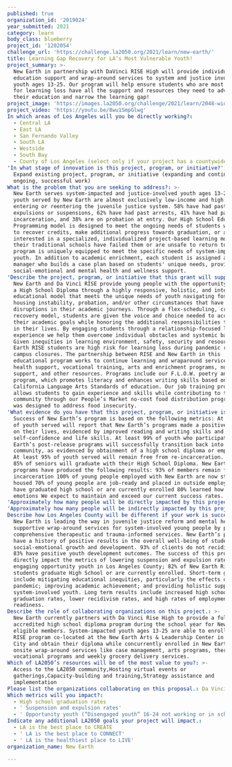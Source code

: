 ```yaml
---
published: true
organization_id: '2019024'
year_submitted: 2021
category: learn
body_class: blueberry
project_id: '1202054'
challenge_url: 'https://challenge.la2050.org/2021/learn/new-earth/'
title: Learning Gap Recovery for LA’s Most Vulnerable Youth!
project_summary: >-
  New Earth in partnership with DaVinci RISE High will provide individualized
  education support and wrap-around services to system and justice involved
  youth ages 13-25. Our program will help ensure students who are most at risk
  for learning loss have all the support and resources they need to advance
  their education and narrow the learning gap!
project_image: 'https://images.la2050.org/challenge/2021/learn/2048-wide/new-earth.jpg'
project_video: 'https://youtu.be/8wu1SmpGlwg'
In which areas of Los Angeles will you be directly working?:
  - Central LA
  - East LA
  - San Fernando Valley
  - South LA
  - Westside
  - South Bay
  - County of Los Angeles (select only if your project has a countywide benefit)
'In what stage of innovation is this project, program, or initiative?': >-
  Expand existing project, program, or initiative (expanding and continuing
  ongoing, successful work)
What is the problem that you are seeking to address?: >-
  New Earth serves system-impacted and justice-involved youth ages 13-25. The
  youth served by New Earth are almost exclusively low-income and high risk for
  entering or reentering the juvenile justice system. 58% have had past
  expulsions or suspensions, 62% have had past arrests, 41% have had past
  incarceration, and 38% are on probation at entry. Our High School Education
  Programming model is designed to meet the ongoing needs of students who want
  to recover credits, make additional progress towards graduation, or are
  interested in a specialized, individualized project-based learning model when
  their traditional schools have failed them or are unsafe to return to. The
  program is uniquely equipped to meet the specific needs of system-impacted
  youth. In addition to academic enrichment, each student is assigned a case
  manager who builds a case plan based on students' unique needs, providing
  social-emotional and mental health and wellness support.
'Describe the project, program, or initiative that this grant will support to address the problem identified.': >-
  New Earth and Da Vinci RISE provide young people with the opportunity to earn
  a High School Diploma through a highly responsive, holistic, and integrated
  educational model that meets the unique needs of youth navigating foster care,
  housing instability, probation, and/or other circumstances that have caused
  disruptions in their academic journeys. Through a flex-scheduling, credit
  recovery model, students are given the voice and choice needed to accomplish
  their academic goals while honoring the additional responsibilities they have
  in their lives. By engaging students through a relationship-focused learning
  experience we help them overcome individual obstacles and systemic barriers. 
  Given inequities in learning environment, safety, security and resources, New
  Earth RISE students are high risk for learning loss during pandemic related
  campus closures. The partnership between RISE and New Earth in this
  educational program works to continue learning and wraparound services, mental
  health support, vocational training, arts and enrichment programs, nutritional
  support, and other resources. Programs include our F.L.O.W. poetry and music
  program, which promotes literacy and enhances writing skills based on the
  California Language Arts Standards of education. Our job training program
  allows students to gain experience and skills while contributing to the
  community through our People’s Market no-cost food distribution program which
  was designed to address food insecurity.
'What evidence do you have that this project, program, or initiative is or will be successful, and how will you define and measure success?': >-
  Success of New Earth’s program is based on the following metrics: At least 95%
  of youth served will report that New Earth’s programs made a positive impact
  on their lives, evidenced by improved reading and writing skills and enhanced
  self-confidence and life skills. At least 99% of youth who participate in New
  Earth’s post-release programs will successfully transition back into the
  community, as evidenced by obtainment of a high school diploma or employment.
  At least 95% of youth served will remain free from re-incarceration. At least
  85% of seniors will graduate with their High School Diploma. New Earth
  programs have produced the following results: 93% of members remain free from
  incarceration 100% of young people employed with New Earth are now stably
  housed 70% of young people are job-ready and placed in outside employment 82%
  have graduated high school or are currently enrolled 80% learned how to manage
  emotions We expect to maintain and exceed our current success rates.
'Approximately how many people will be directly impacted by this project, program, or initiative?': '125'
'Approximately how many people will be indirectly impacted by this project, program, or initiative?': '200'
Describe how Los Angeles County will be different if your work is successful.: >-
  New Earth is leading the way in juvenile justice reform and mental health
  supportive wrap-around services for system-involved young people by providing
  comprehensive therapeutic and trauma-informed services. New Earth’s programs
  have a history of positive results in the overall well-being of students and
  social-emotional growth and development. 93% of clients do not recidivate and
  83% have positive youth development outcomes. The success of this program will
  directly impact the metrics of lowering suspension and expulsion rates and in
  engaging opportunity youth in Los Angeles County; 82% of New Earth Rise
  students graduate High School or are currently enrolled. Short-term goals
  include mitigating educational inequities, particularly the effects of the
  pandemic; improving academic achievement; and providing holistic support for
  system-involved youth. Long term results include increased high school
  graduation rates, lower recidivism rates, and high rates of employment and job
  readiness.
Describe the role of collaborating organizations on this project.: >-
  New Earth currently partners with Da Vinci Rise High to provide a fully
  accredited high school diploma program during the school year for New Earth’s
  eligible members. System-impacted youth ages 13-25 are able to enroll in the
  RISE program co-located at the New Earth Arts & Leadership Center in Culver
  City and obtain their diploma while concurrently enrolled in New Earth’s
  onsite wrap-around services like case management, arts programs, therapy,
  vocational programs and weekly grocery delivery services.
Which of LA2050’s resources will be of the most value to you?: >-
  Access to the LA2050 community,Hosting virtual events or
  gatherings,Capacity-building and training,Strategy assistance and
  implementation
Please list the organizations collaborating on this proposal.: Da Vinci RISE High School
Which metrics will you impact?:
  - High school graduation rates
  - ' Suspension and expulsion rates'
  - ' Opportunity youth (“Disengaged youth” 16-24 not working or in school)'
Indicate any additional LA2050 goals your project will impact.:
  - LA is the best place to CREATE
  - ' LA is the best place to CONNECT'
  - ' LA is the healthiest place to LIVE'
organization_name: New Earth

---
```

